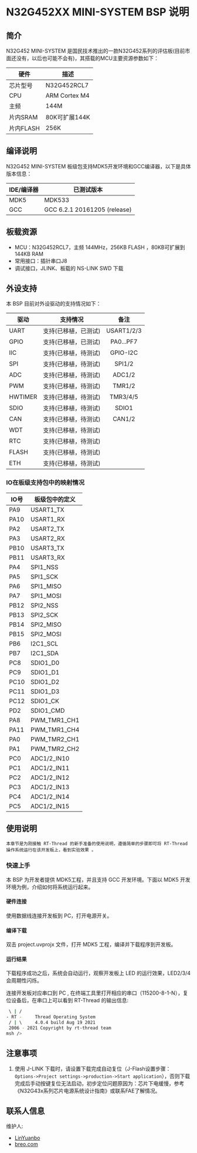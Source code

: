 # N32G452XX MINI-SYSTEM BSP 说明

## 简介

N32G452 MINI-SYSTEM 是国民技术推出的一款N32G452系列的评估板(目前市面还没有，以后也可能不会有)，其搭载的MCU主要资源参数如下：

| 硬件      | 描述          |
| --------- | ------------- |
| 芯片型号  | N32G452RCL7  |
| CPU       | ARM Cortex M4 |
| 主频      | 144M          |
| 片内SRAM  | 80K可扩展144K |
| 片内FLASH | 256K         |

## 编译说明

N32G452 MINI-SYSTEM 板级包支持MDK5开发环境和GCC编译器，以下是具体版本信息：

| IDE/编译器 | 已测试版本                   |
| ---------- | ---------------------------- |
| MDK5       | MDK533                       |
| GCC        | GCC 6.2.1 20161205 (release) |

## 板载资源

- MCU：N32G452RCL7，主频 144MHz，256KB FLASH ，80KB可扩展到144KB RAM
- 常用接口：插针串口J8
- 调试接口，JLINK、板载的 NS-LINK SWD 下载

## 外设支持

本 BSP 目前对外设驱动的支持情况如下：

| 驱动      | 支持情况 |            备注            |
| --------- | -------- | :------------------------: |
| UART      | 支持(已移植，已测试)     | USART1/2/3                 |
| GPIO      | 支持(已移植，已测试)     | PA0...PF7                  |
| IIC       | 支持(已移植，待测试)     | GPIO-I2C                   |
| SPI       | 支持(已移植，待测试)     | SPI1/2                     |
| ADC       | 支持(已移植，待测试)     | ADC1/2                     |
| PWM       | 支持(已移植，待测试)     | TMR1/2                     |
| HWTIMER   | 支持(已移植，待测试)     | TMR3/4/5                   |
| SDIO      | 支持(已移植，待测试)     | SDIO1                      |
| CAN       | 支持(已移植，待测试)     | CAN1/2                     |
| WDT       | 支持(已移植，待测试)     |                            |
| RTC       | 支持(已移植，待测试)     |                            |
| FLASH     | 支持(已移植，待测试)     |                            |
| ETH       | 支持(已移植，待测试)     |                            |

### IO在板级支持包中的映射情况

| IO号 | 板级包中的定义 |
| ---- | -------------- |
| PA9  | USART1_TX      |
| PA10 | USART1_RX      |
| PA2  | USART2_TX      |
| PA3  | USART2_RX      |
| PB10 | USART3_TX      |
| PB11 | USART3_RX      |
| PA4  | SPI1_NSS       |
| PA5  | SPI1_SCK       |
| PA6  | SPI1_MISO      |
| PA7  | SPI1_MOSI      |
| PB12 | SPI2_NSS       |
| PB13 | SPI2_SCK       |
| PB14 | SPI2_MISO      |
| PB15 | SPI2_MOSI      |
| PB6  | I2C1_SCL       |
| PB7  | I2C1_SDA       |
| PC8  | SDIO1_D0       |
| PC9  | SDIO1_D1       |
| PC10 | SDIO1_D2       |
| PC11 | SDIO1_D3       |
| PC12 | SDIO1_CK       |
| PD2  | SDIO1_CMD      |
| PA8  | PWM_TMR1_CH1   |
| PA11 | PWM_TMR1_CH4   |
| PA0  | PWM_TMR2_CH1   |
| PA1  | PWM_TMR2_CH2   |
| PC0  | ADC1/2_IN10    |
| PC1  | ADC1/2_IN11    |
| PC2  | ADC1/2_IN12    |
| PC3  | ADC1/2_IN13    |
| PC4  | ADC1/2_IN14    |
| PC5  | ADC1/2_IN15    |

## 使用说明

    本章节是为刚接触 RT-Thread 的新手准备的使用说明，遵循简单的步骤即可将 RT-Thread 操作系统运行在该开发板上，看到实验效果 。

### 快速上手

本 BSP 为开发者提供 MDK5工程，并且支持 GCC 开发环境。下面以 MDK5 开发环境为例，介绍如何将系统运行起来。

#### 硬件连接

使用数据线连接开发板到 PC，打开电源开关。

#### 编译下载

双击 project.uvprojx 文件，打开 MDK5 工程，编译并下载程序到开发板。

#### 运行结果

下载程序成功之后，系统会自动运行，观察开发板上 LED 的运行效果，LED2/3/4 会周期性闪烁。

连接开发板对应串口到 PC , 在终端工具里打开相应的串口（115200-8-1-N），复位设备后，在串口上可以看到 RT-Thread 的输出信息:

```bash
 \ | /
- RT -     Thread Operating System
 / | \     4.0.4 build Aug 19 2021
 2006 - 2021 Copyright by rt-thread team
msh />
```

## 注意事项

1. 使用 J-LINK 下载时，请设置下载完成自动复位（J-Flash设置步骤：`Options->Project settings->production->Start application`），否则下载完成后手动按键复位无法启动，初步定位问题原因为：芯片下电缓慢，参考《N32G43x系列芯片电源系统设计指南》或联系FAE了解情况。

## 联系人信息

维护人:

- [LinYuanbo](https://github.com/Lim-LinYuanbo)
- [breo.com](https://github.com/breo-shenzhen)
